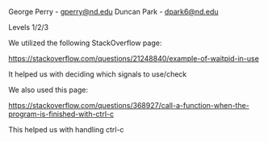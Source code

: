 George Perry - gperry@nd.edu
Duncan Park - dpark6@nd.edu

Levels 1/2/3

We utilized the following StackOverflow page:

https://stackoverflow.com/questions/21248840/example-of-waitpid-in-use

It helped us with deciding which signals to use/check

We also used this page:

https://stackoverflow.com/questions/368927/call-a-function-when-the-program-is-finished-with-ctrl-c

This helped us with handling ctrl-c